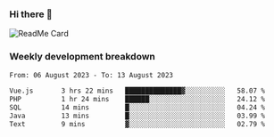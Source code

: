 ### Hi there 👋

<!--
**itzcy/itzcy** is a ✨ _special_ ✨ repository because its `README.md` (this file) appears on your GitHub profile.

Here are some ideas to get you started:

- 🔭 I’m currently working on ...
- 🌱 I’m currently learning ...
- 👯 I’m looking to collaborate on ...
- 🤔 I’m looking for help with ...
- 💬 Ask me about ...
- 📫 How to reach me: ...
- 😄 Pronouns: ...
- ⚡ Fun fact: ...
-->
![ReadMe Card](https://github-readme-stats.vercel.app/api?username=itzcy&show_icons=true&title_color=2d3198&icon_color=797cb8&text_color=24292e&bg_color=f6f8fa)

### Weekly development breakdown
<!--START_SECTION:waka-->

```txt
From: 06 August 2023 - To: 13 August 2023

Vue.js       3 hrs 22 mins   ██████████████▓░░░░░░░░░░   58.07 %
PHP          1 hr 24 mins    ██████░░░░░░░░░░░░░░░░░░░   24.12 %
SQL          14 mins         █░░░░░░░░░░░░░░░░░░░░░░░░   04.24 %
Java         13 mins         █░░░░░░░░░░░░░░░░░░░░░░░░   03.99 %
Text         9 mins          ▓░░░░░░░░░░░░░░░░░░░░░░░░   02.79 %
```

<!--END_SECTION:waka-->
